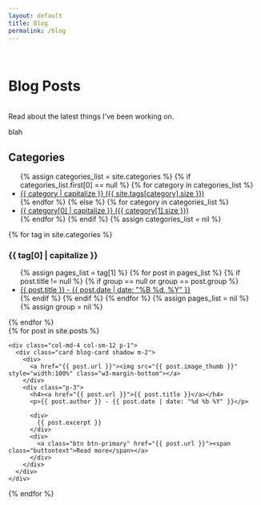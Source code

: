 ```yaml
---
layout: default
title: Blog
permalink: /blog
---
```

  <div  id="blog-list" class="container-fluid">
    <div class="row pt-5">
      <div class="col">&nbsp;</div>
      <div class="col">
        <h1>Blog Posts</h1>
      </div>
    </div>
    <div class="row py-5">
      <div class="col">&nbsp;</div>
      <div class="col">
          Read about the latest things I've been working on.
      </div>
    </div>
  </div>

<section class="email-block">
<div class="container-fluid bg-info m-0">
  <div class="row py-5">
    <div class="col-md-12">
      <p>blah</p>
    </div>
  </div>
</div>
</section>


<h2>Categories</h2>
<ul>
{% assign categories_list = site.categories %}
  {% if categories_list.first[0] == null %}
    {% for category in categories_list %}
      <li><a href="#{{ category }}">{{ category | capitalize }} ({{ site.tags[category].size }})</a></li>
    {% endfor %}
  {% else %}
    {% for category in categories_list %}
      <li><a href="#{{ tag[0] }}">{{ category[0] | capitalize }} ({{ category[1].size }})</a></li>
    {% endfor %}
  {% endif %}
{% assign categories_list = nil %}
</ul>

{% for tag in site.categories %}
  <h3 id="{{ tag[0] }}">{{ tag[0] | capitalize }}</h3>
  <ul>
    {% assign pages_list = tag[1] %}
    {% for post in pages_list %}
      {% if post.title != null %}
      {% if group == null or group == post.group %}
      <li><a href="{{ site.url }}{{ post.url }}">{{ post.title }} - <span class="entry-date"><time datetime="{{ post.date | date_to_xmlschema }}" itemprop="datePublished">{{ post.date | date: "%B %d, %Y" }}</time></span></a></li>
      {% endif %}
      {% endif %}
    {% endfor %}
    {% assign pages_list = nil %}
    {% assign group = nil %}
  </ul>
{% endfor %}


<section class="blog-post-list">
<div class="container-fluid m-0">
  <div class="row p-1">
{% for post in site.posts %}

    <div class="col-md-4 col-sm-12 p-1">
      <div class="card blog-card shadow m-2">
        <div>
          <a href="{{ post.url }}"><img src="{{ post.image_thumb }}" style="width:100%" class="w3-margin-bottom"></a>
        </div>
        <div class="p-3">
          <h4><a href="{{ post.url }}">{{ post.title }}</a></h4>
          <p>{{ post.author }} - {{ post.date | date: "%d %b %Y" }}</p>

          <div>
            {{ post.excerpt }}
          </div>
          <div>
            <a class="btn btn-primary" href="{{ post.url }}"><span class="buttontext">Read more</span></a>
          </div>
        </div>
      </div>
    </div>

{% endfor %}
  </div>
</div>
</section>
